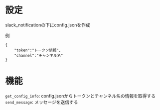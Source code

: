 # 設定
slack_notificationの下にconfig.jsonを作成

例
```
{
    "token":"トークン情報",
    "channel":"チャンネル名"
}
```
# 機能
`get_config_info`: config.jsonからトークンとチャンネル名の情報を取得する \
`send_message`: メッセージを送信する
